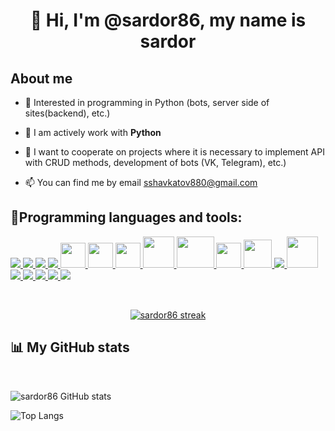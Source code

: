 <h1 align="center">👋 Hi, I'm @sardor86, my name is sardor</h1>


## About me

- 👀 Interested in programming in Python (bots, server side of sites(backend), etc.)

- 🌱 I am actively work with **Python**

- 💞️ I want to cooperate on projects where it is necessary to implement API with CRUD methods, development of bots (VK, Telegram), etc.)

- 📫 You can find me by email sshavkatov880@gmail.com

## 🚀Programming languages and tools:

<p align="left">
<a href="https://www.python.org" target="_blank"> <img src="https://img.icons8.com/color/48/000000/python.png"/> </a>
<a href="https://devdocs.io/javascript/" target="_blank"> <img src="https://img.icons8.com/color/48/000000/javascript.png"/> </a>
<a href="https://docs.djangoproject.com/en/3.2/" target="_blank"> <img src="https://img.icons8.com/color/48/000000/django.png"/> </a>
<a href="https://flask.palletsprojects.com/en/2.0.x/" target="_blank"> <img src="https://img.icons8.com/cute-clipart/50/000000/flask.png"/> </a>
<a href="https://docs.aiohttp.org/en/stable/" target="_blank"> <img src="https://docs.aiohttp.org/en/stable/_static/aiohttp-plain.svg" height='40px' width="40px"/> </a>
<a href="https://alembic.sqlalchemy.org/en/latest/" target="_blank"> <img src="https://avatars.githubusercontent.com/u/1066203?s=200&v=4" height='40px' width="40px"/> </a>
<a href="https://docs.aiogram.dev/en/latest/" target="_blank"> <img src="https://docs.aiogram.dev/en/latest/_static/logo.png" height='40px' width="40px"/> </a>
<a href="https://selenium-python.readthedocs.io/" target="_blank"> <img src="https://selenium-python.readthedocs.io/_static/logo.png" width="50"/> </a>
<a href="https://www.django-rest-framework.org/" target="_blank"> <img src="https://storage.caktusgroup.com/media/blog-images/drf-logo2.png" height='50px' width="60px"/> </a>
<a href="https://www.postgresql.org/docs/" target="_blank"> <img src="https://www.postgresql.org//media/img/about/press/elephant.png" height='40px' width="40px"/> </a>
<a href="#" target="_blank"> <img src="https://img.icons8.com/color/48/000000/linux.png" height='45px' width="45px"/> </a>
<a href="https://help.ubuntu.com/" target="_blank"> <img src="https://img.icons8.com/color/48/000000/ubuntu.png"/> </a>
<a href="https://archlinux.org/"><img src="https://toppng.com/download/W2E5qgNGE4ZDcSWsvaKMN6NMbriPjxGtGSQEvWBDSFsFJCPrjHIyUe7SwODwShqFAU362sA30dazF7Z9ie5QPhBbyGEDf7Ap7xfg6C201REDwpTf3kYA8OP6reHri2obQ65bwX0dEdjeaMMFFzE57WjJOUDmb9VmV1x34q6bbpa72KmepjSJk6MZkcfeW7NjOa274ijy/large" height="50px"></a>
<a href="https://devdocs.io/html/" target="_blank"> <img src="https://img.icons8.com/color/48/000000/html-5.png"/> </a> 
<a href="https://devdocs.io/css/" target="_blank"> <img src="https://img.icons8.com/color/48/000000/css3.png"/> </a> 
<a href="https://getbootstrap.com" target="_blank"> <img src="https://img.icons8.com/color/48/000000/bootstrap.png"/> </a>
<a href="https://git-scm.com/" target="_blank"> <img src="https://img.icons8.com/color/48/000000/git.png"/> </a> 
<a href="https://docs.github.com/en" target="_blank"> <img src="https://img.icons8.com/ios-filled/50/000000/github.png"/> </a>
</p>

<br/>
    <p align="center">
        <a href="https://github.com/SubhamRaoniar28/github-readme-streak-stats">
            <img title="🔥 Get streak stats for your profile at git.io/streak-stats" alt="sardor86 streak" src="https://github-readme-streak-stats.herokuapp.com?user=sardor86&theme=black-ice&background=000000">
        </a>
    </p>
    <h2>📊 My GitHub stats</h2>
    <br/>
        <div>
            <p><img alt="sardor86 GitHub stats" src="https://github-readme-stats.vercel.app/api?username=sardor86&show_icons=true&theme=dark&env=PAT_1"></p>
            <p><img alt="Top Langs" src="https://github-readme-stats.vercel.app/api/top-langs/?username=sardor86&langs_count=8&theme=dark&env=PAT_1"></p>
        </div>  
    <br/>
<br/>
